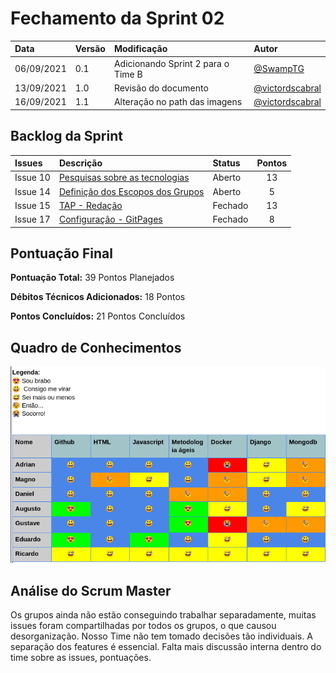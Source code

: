 # Fechamento da Sprint 02

| **Data** |  **Versão** | **Modificação**  |  **Autor** |
|:-|:-|:-|:-|
|    06/09/2021   |  0.1 | Adicionando Sprint 2 para o Time B  | [@SwampTG](https://github.com/SwampTG) |
|    13/09/2021   |  1.0 | Revisão do documento  | [@victordscabral](https://github.com/victordscabral) |
| 16/09/2021 | 1.1 | Alteração no path das imagens  | [@victordscabral](https://github.com/victordscabral) |

## Backlog da Sprint

| **Issues** |  **Descrição** | **Status**  |  **Pontos** |
|:-|:-|:-|:-:|
|    Issue 10   |  [Pesquisas sobre as tecnologias](https://github.com/fga-eps-mds/2021-1-hospitalar/issues/10) | Aberto  | 13 |
|    Issue 14   |  [Definição dos Escopos dos Grupos](https://github.com/fga-eps-mds/2021-1-hospitalar/issues/14) | Aberto  | 5 |
|    Issue 15   |  [TAP - Redação](https://github.com/fga-eps-mds/2021-1-hospitalar/issues/15) | Fechado  | 13 |
|    Issue 17   | [Configuração - GitPages](https://github.com/fga-eps-mds/2021-1-hospitalar/issues/17) | Fechado | 8 |

## Pontuação Final

**Pontuação Total:** 39 Pontos Planejados

**Débitos Técnicos Adicionados:** 18 Pontos

**Pontos Concluídos:** 21 Pontos Concluídos


## Quadro de Conhecimentos

![knowledge](/docs/assets/sprints/time_b/sprint_2/quadro_de_conhecimento_sprint_2.png)

## Análise do Scrum Master

Os grupos ainda não estão conseguindo trabalhar separadamente, muitas issues foram compartilhadas por todos os grupos, o que causou desorganização. Nosso Time não tem tomado decisões tão individuais. A separação dos features é essencial. Falta mais discussão interna dentro do time sobre as issues, pontuações.
